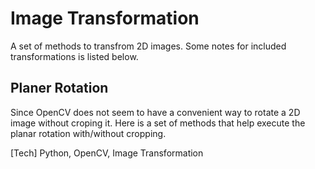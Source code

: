 # Image Transformation
A set of methods to transfrom 2D images. Some notes for included transformations is listed below.

## Planer Rotation
Since OpenCV does not seem to have a convenient way to rotate a 2D image without croping it. 
Here is a set of methods that help execute the planar rotation with/without cropping.

[Tech] Python, OpenCV, Image Transformation
